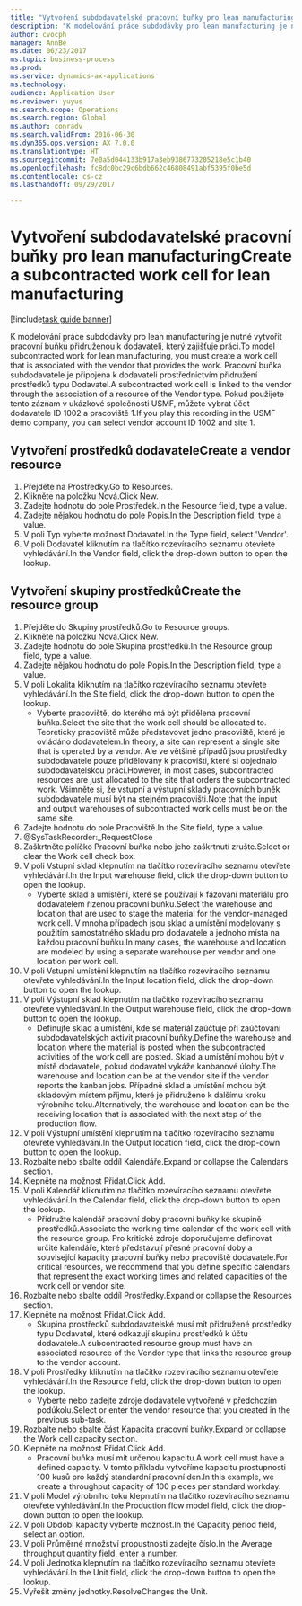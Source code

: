 ```yaml
--- 
title: "Vytvoření subdodavatelské pracovní buňky pro lean manufacturing"
description: "K modelování práce subdodávky pro lean manufacturing je nutné vytvořit pracovní buňku přidruženou k dodavateli, který zajišťuje práci."
author: cvocph
manager: AnnBe
ms.date: 06/23/2017
ms.topic: business-process
ms.prod: 
ms.service: dynamics-ax-applications
ms.technology: 
audience: Application User
ms.reviewer: yuyus
ms.search.scope: Operations
ms.search.region: Global
ms.author: conradv
ms.search.validFrom: 2016-06-30
ms.dyn365.ops.version: AX 7.0.0
ms.translationtype: HT
ms.sourcegitcommit: 7e0a5d044133b917a3eb9386773205218e5c1b40
ms.openlocfilehash: fc8dc0bc29c6bdb662c46808491abf5395f0be5d
ms.contentlocale: cs-cz
ms.lasthandoff: 09/29/2017

---
```

# <a name="create-a-subcontracted-work-cell-for-lean-manufacturing"></a><span data-ttu-id="3ffaf-103">Vytvoření subdodavatelské pracovní buňky pro lean manufacturing</span><span class="sxs-lookup"><span data-stu-id="3ffaf-103">Create a subcontracted work cell for lean manufacturing</span></span>

[!include[task guide banner](../../includes/task-guide-banner.md)]

<span data-ttu-id="3ffaf-104">K modelování práce subdodávky pro lean manufacturing je nutné vytvořit pracovní buňku přidruženou k dodavateli, který zajišťuje práci.</span><span class="sxs-lookup"><span data-stu-id="3ffaf-104">To model subcontracted work for lean manufacturing, you must create a work cell that is associated with the vendor that provides the work.</span></span> <span data-ttu-id="3ffaf-105">Pracovní buňka subdodavatele je připojena k dodavateli prostřednictvím přidružení prostředků typu Dodavatel.</span><span class="sxs-lookup"><span data-stu-id="3ffaf-105">A subcontracted work cell is linked to the vendor through the association of a resource of the Vendor type.</span></span> <span data-ttu-id="3ffaf-106">Pokud použijete tento záznam v ukázkové společnosti USMF, můžete vybrat účet dodavatele ID 1002 a pracoviště 1.</span><span class="sxs-lookup"><span data-stu-id="3ffaf-106">If you play this recording in the USMF demo company, you can select vendor account ID 1002 and site 1.</span></span>


## <a name="create-a-vendor-resource"></a><span data-ttu-id="3ffaf-107">Vytvoření prostředků dodavatele</span><span class="sxs-lookup"><span data-stu-id="3ffaf-107">Create a vendor resource</span></span>
1. <span data-ttu-id="3ffaf-108">Přejděte na Prostředky.</span><span class="sxs-lookup"><span data-stu-id="3ffaf-108">Go to Resources.</span></span>
2. <span data-ttu-id="3ffaf-109">Klikněte na položku Nová.</span><span class="sxs-lookup"><span data-stu-id="3ffaf-109">Click New.</span></span>
3. <span data-ttu-id="3ffaf-110">Zadejte hodnotu do pole Prostředek.</span><span class="sxs-lookup"><span data-stu-id="3ffaf-110">In the Resource field, type a value.</span></span>
4. <span data-ttu-id="3ffaf-111">Zadejte nějakou hodnotu do pole Popis.</span><span class="sxs-lookup"><span data-stu-id="3ffaf-111">In the Description field, type a value.</span></span>
5. <span data-ttu-id="3ffaf-112">V poli Typ vyberte možnost Dodavatel.</span><span class="sxs-lookup"><span data-stu-id="3ffaf-112">In the Type field, select 'Vendor'.</span></span>
6. <span data-ttu-id="3ffaf-113">V poli Dodavatel kliknutím na tlačítko rozevíracího seznamu otevřete vyhledávání.</span><span class="sxs-lookup"><span data-stu-id="3ffaf-113">In the Vendor field, click the drop-down button to open the lookup.</span></span>

## <a name="create-the-resource-group"></a><span data-ttu-id="3ffaf-114">Vytvoření skupiny prostředků</span><span class="sxs-lookup"><span data-stu-id="3ffaf-114">Create the resource group</span></span>
1. <span data-ttu-id="3ffaf-115">Přejděte do Skupiny prostředků.</span><span class="sxs-lookup"><span data-stu-id="3ffaf-115">Go to Resource groups.</span></span>
2. <span data-ttu-id="3ffaf-116">Klikněte na položku Nová.</span><span class="sxs-lookup"><span data-stu-id="3ffaf-116">Click New.</span></span>
3. <span data-ttu-id="3ffaf-117">Zadejte hodnotu do pole Skupina prostředků.</span><span class="sxs-lookup"><span data-stu-id="3ffaf-117">In the Resource group field, type a value.</span></span>
4. <span data-ttu-id="3ffaf-118">Zadejte nějakou hodnotu do pole Popis.</span><span class="sxs-lookup"><span data-stu-id="3ffaf-118">In the Description field, type a value.</span></span>
5. <span data-ttu-id="3ffaf-119">V poli Lokalita kliknutím na tlačítko rozevíracího seznamu otevřete vyhledávání.</span><span class="sxs-lookup"><span data-stu-id="3ffaf-119">In the Site field, click the drop-down button to open the lookup.</span></span>
    * <span data-ttu-id="3ffaf-120">Vyberte pracoviště, do kterého má být přidělena pracovní buňka.</span><span class="sxs-lookup"><span data-stu-id="3ffaf-120">Select the site that the work cell should be allocated to.</span></span> <span data-ttu-id="3ffaf-121">Teoreticky pracoviště může představovat jedno pracoviště, které je ovládáno dodavatelem.</span><span class="sxs-lookup"><span data-stu-id="3ffaf-121">In theory, a site can represent a single site that is operated by a vendor.</span></span> <span data-ttu-id="3ffaf-122">Ale ve většině případů jsou prostředky subdodavatele pouze přidělovány k pracovišti, které si objednalo subdodavatelskou práci.</span><span class="sxs-lookup"><span data-stu-id="3ffaf-122">However, in most cases, subcontracted resources are just allocated to the site that orders the subcontracted work.</span></span> <span data-ttu-id="3ffaf-123">Všimněte si, že vstupní a výstupní sklady pracovních buněk subdodavatele musí být na stejném pracovišti.</span><span class="sxs-lookup"><span data-stu-id="3ffaf-123">Note that the input and output warehouses of subcontracted work cells must be on the same site.</span></span>  
6. <span data-ttu-id="3ffaf-124">Zadejte hodnotu do pole Pracoviště.</span><span class="sxs-lookup"><span data-stu-id="3ffaf-124">In the Site field, type a value.</span></span>
7. @SysTaskRecorder:_RequestClose
8. <span data-ttu-id="3ffaf-125">Zaškrtněte políčko Pracovní buňka nebo jeho zaškrtnutí zrušte.</span><span class="sxs-lookup"><span data-stu-id="3ffaf-125">Select or clear the Work cell check box.</span></span>
9. <span data-ttu-id="3ffaf-126">V poli Vstupní sklad klepnutím na tlačítko rozevíracího seznamu otevřete vyhledávání.</span><span class="sxs-lookup"><span data-stu-id="3ffaf-126">In the Input warehouse field, click the drop-down button to open the lookup.</span></span>
    * <span data-ttu-id="3ffaf-127">Vyberte sklad a umístění, které se používají k fázování materiálu pro dodavatelem řízenou pracovní buňku.</span><span class="sxs-lookup"><span data-stu-id="3ffaf-127">Select the warehouse and location that are used to stage the material for the vendor-managed work cell.</span></span> <span data-ttu-id="3ffaf-128">V mnoha případech jsou sklad a umístění modelovány s použitím samostatného skladu pro dodavatele a jednoho místa na každou pracovní buňku.</span><span class="sxs-lookup"><span data-stu-id="3ffaf-128">In many cases, the warehouse and location are modeled by using a separate warehouse per vendor and one location per work cell.</span></span>  
10. <span data-ttu-id="3ffaf-129">V poli Vstupní umístění klepnutím na tlačítko rozevíracího seznamu otevřete vyhledávání.</span><span class="sxs-lookup"><span data-stu-id="3ffaf-129">In the Input location field, click the drop-down button to open the lookup.</span></span>
11. <span data-ttu-id="3ffaf-130">V poli Výstupní sklad klepnutím na tlačítko rozevíracího seznamu otevřete vyhledávání.</span><span class="sxs-lookup"><span data-stu-id="3ffaf-130">In the Output warehouse field, click the drop-down button to open the lookup.</span></span>
    * <span data-ttu-id="3ffaf-131">Definujte sklad a umístění, kde se materiál zaúčtuje při zaúčtování subdodavatelských aktivit pracovní buňky.</span><span class="sxs-lookup"><span data-stu-id="3ffaf-131">Define the warehouse and location where the material is posted when the subcontracted activities of the work cell are posted.</span></span> <span data-ttu-id="3ffaf-132">Sklad a umístění mohou být v místě dodavatele, pokud dodavatel vykáže kanbanové úlohy.</span><span class="sxs-lookup"><span data-stu-id="3ffaf-132">The warehouse and location can be at the vendor site if the vendor reports the kanban jobs.</span></span> <span data-ttu-id="3ffaf-133">Případně sklad a umístění mohou být skladovým místem příjmu, které je přidruženo k dalšímu kroku výrobního toku.</span><span class="sxs-lookup"><span data-stu-id="3ffaf-133">Alternatively, the warehouse and location can be the receiving location that is associated with the next step of the production flow.</span></span>  
12. <span data-ttu-id="3ffaf-134">V poli Výstupní umístění klepnutím na tlačítko rozevíracího seznamu otevřete vyhledávání.</span><span class="sxs-lookup"><span data-stu-id="3ffaf-134">In the Output location field, click the drop-down button to open the lookup.</span></span>
13. <span data-ttu-id="3ffaf-135">Rozbalte nebo sbalte oddíl Kalendáře.</span><span class="sxs-lookup"><span data-stu-id="3ffaf-135">Expand or collapse the Calendars section.</span></span>
14. <span data-ttu-id="3ffaf-136">Klepněte na možnost Přidat.</span><span class="sxs-lookup"><span data-stu-id="3ffaf-136">Click Add.</span></span>
15. <span data-ttu-id="3ffaf-137">V poli Kalendář kliknutím na tlačítko rozevíracího seznamu otevřete vyhledávání.</span><span class="sxs-lookup"><span data-stu-id="3ffaf-137">In the Calendar field, click the drop-down button to open the lookup.</span></span>
    * <span data-ttu-id="3ffaf-138">Přidružte kalendář pracovní doby pracovní buňky ke skupině prostředků.</span><span class="sxs-lookup"><span data-stu-id="3ffaf-138">Associate the working time calendar of the work cell with the resource group.</span></span> <span data-ttu-id="3ffaf-139">Pro kritické zdroje doporučujeme definovat určité kalendáře, které představují přesné pracovní doby a související kapacity pracovní buňky nebo pracoviště dodavatele.</span><span class="sxs-lookup"><span data-stu-id="3ffaf-139">For critical resources, we recommend that you define specific calendars that represent the exact working times and related capacities of the work cell or vendor site.</span></span>  
16. <span data-ttu-id="3ffaf-140">Rozbalte nebo sbalte oddíl Prostředky.</span><span class="sxs-lookup"><span data-stu-id="3ffaf-140">Expand or collapse the Resources section.</span></span>
17. <span data-ttu-id="3ffaf-141">Klepněte na možnost Přidat.</span><span class="sxs-lookup"><span data-stu-id="3ffaf-141">Click Add.</span></span>
    * <span data-ttu-id="3ffaf-142">Skupina prostředků subdodavatelské musí mít přidružené prostředky typu Dodavatel, které odkazují skupinu prostředků k účtu dodavatele.</span><span class="sxs-lookup"><span data-stu-id="3ffaf-142">A subcontracted resource group must have an associated resource of the Vendor type that links the resource group to the vendor account.</span></span>  
18. <span data-ttu-id="3ffaf-143">V poli Prostředky kliknutím na tlačítko rozevíracího seznamu otevřete vyhledávání.</span><span class="sxs-lookup"><span data-stu-id="3ffaf-143">In the Resource field, click the drop-down button to open the lookup.</span></span>
    * <span data-ttu-id="3ffaf-144">Vyberte nebo zadejte zdroje dodavatele vytvořené v předchozím podúkolu.</span><span class="sxs-lookup"><span data-stu-id="3ffaf-144">Select or enter the vendor resource that you created in the previous sub-task.</span></span>  
19. <span data-ttu-id="3ffaf-145">Rozbalte nebo sbalte část Kapacita pracovní buňky.</span><span class="sxs-lookup"><span data-stu-id="3ffaf-145">Expand or collapse the Work cell capacity section.</span></span>
20. <span data-ttu-id="3ffaf-146">Klepněte na možnost Přidat.</span><span class="sxs-lookup"><span data-stu-id="3ffaf-146">Click Add.</span></span>
    * <span data-ttu-id="3ffaf-147">Pracovní buňka musí mít určenou kapacitu.</span><span class="sxs-lookup"><span data-stu-id="3ffaf-147">A work cell must have a defined capacity.</span></span> <span data-ttu-id="3ffaf-148">V tomto příkladu vytvoříme kapacitu prostupnosti 100 kusů pro každý standardní pracovní den.</span><span class="sxs-lookup"><span data-stu-id="3ffaf-148">In this example, we create a throughput capacity of 100 pieces per standard workday.</span></span>  
21. <span data-ttu-id="3ffaf-149">V poli Model výrobního toku klepnutím na tlačítko rozevíracího seznamu otevřete vyhledávání.</span><span class="sxs-lookup"><span data-stu-id="3ffaf-149">In the Production flow model field, click the drop-down button to open the lookup.</span></span>
22. <span data-ttu-id="3ffaf-150">V poli Období kapacity vyberte možnost.</span><span class="sxs-lookup"><span data-stu-id="3ffaf-150">In the Capacity period field, select an option.</span></span>
23. <span data-ttu-id="3ffaf-151">V poli Průměrné množství propustnosti zadejte číslo.</span><span class="sxs-lookup"><span data-stu-id="3ffaf-151">In the Average throughput quantity field, enter a number.</span></span>
24. <span data-ttu-id="3ffaf-152">V poli Jednotka klepnutím na tlačítko rozevíracího seznamu otevřete vyhledávání.</span><span class="sxs-lookup"><span data-stu-id="3ffaf-152">In the Unit field, click the drop-down button to open the lookup.</span></span>
25. <span data-ttu-id="3ffaf-153">Vyřešit změny jednotky.</span><span class="sxs-lookup"><span data-stu-id="3ffaf-153">ResolveChanges the Unit.</span></span>


